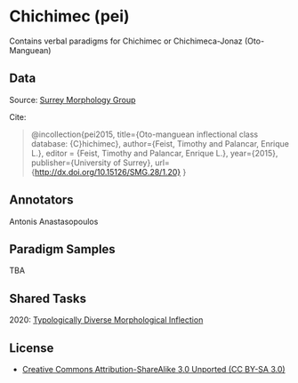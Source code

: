#  Chichimec (pei)
Contains verbal paradigms for Chichimec or Chichimeca-Jonaz (Oto-Manguean)

## Data
Source: [Surrey Morphology Group](https://oto-manguean.surrey.ac.uk/Search/PEI)

Cite:
> @incollection{pei2015, 
>     title={Oto-manguean inflectional class database: {C}hichimec}, 
>     author={Feist, Timothy and Palancar, Enrique L.}, 
>     editor  = {Feist, Timothy and Palancar, Enrique L.},
>     year={2015}, 
>     publisher={University of Surrey},
>     url={http://dx.doi.org/10.15126/SMG.28/1.20}
> }


## Annotators
Antonis Anastasopoulos

## Paradigm Samples
TBA

## Shared Tasks
2020: [Typologically Diverse Morphological Inflection](https://www.aclweb.org/anthology/2020.sigmorphon-1.1/)

## License
- [Creative Commons Attribution-ShareAlike 3.0 Unported (CC BY-SA 3.0)](https://creativecommons.org/licenses/by-sa/3.0/)
